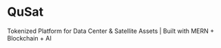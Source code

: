 # QuSat
Tokenized Platform for Data Center &amp; Satellite Assets | Built with MERN + Blockchain + AI
